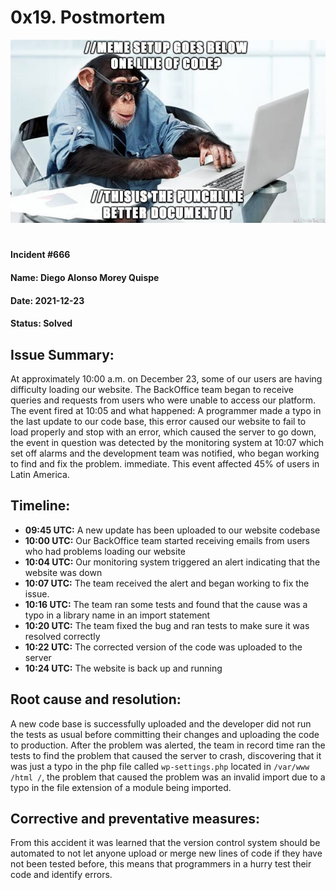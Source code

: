 # 0x19. Postmortem

<p align="center">
    <img src="meme.JPG" />
</p>

#
<h4>Incident #666</h2>
<h4>Name: Diego Alonso Morey Quispe</h2>
<h4>Date: 2021-12-23</h2>

<h4>Status: Solved </h2>

## Issue Summary:
At approximately 10:00 a.m. on December 23, some of our users are having difficulty loading our website. The BackOffice team began to receive queries and requests from users who were unable to access our platform. The event fired at 10:05 and what happened: A programmer made a typo in the last update to our code base, this error caused our website to fail to load properly and stop with an error, which caused the server to go down, the event in question was detected by the monitoring system at 10:07 which set off alarms and the development team was notified, who began working to find and fix the problem. immediate. This event affected 45% of users in Latin America.

## Timeline:
- **09:45 UTC:** A new update has been uploaded to our website codebase
- **10:00 UTC:** Our BackOffice team started receiving emails from users who had problems loading our website
- **10:04 UTC:** Our monitoring system triggered an alert indicating that the website was down
- **10:07 UTC:** The team received the alert and began working to fix the issue.
- **10:16 UTC:** The team ran some tests and found that the cause was a typo in a library name in an import statement
- **10:20 UTC:** The team fixed the bug and ran tests to make sure it was resolved correctly
- **10:22 UTC:** The corrected version of the code was uploaded to the server
- **10:24 UTC:** The website is back up and running

## Root cause and resolution:

A new code base is successfully uploaded and the developer did not run the tests as usual before committing their changes and uploading the code to production. After the problem was alerted, the team in record time ran the tests to find the problem that caused the server to crash, discovering that it was just a typo in the php file called `wp-settings.php` located in `/var/www /html /`, the problem that caused the problem was an invalid import due to a typo in the file extension of a module being imported.

## Corrective and preventative measures:

From this accident it was learned that the version control system should be automated to not let anyone upload or merge new lines of code if they have not been tested before, this means that programmers in a hurry test their code and identify errors.

